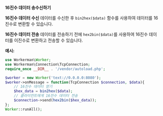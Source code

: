 **16진수 데이터 송수신하기**

**16진수 데이터 수신**
데이터를 수신한 후 ```bin2hex($data)``` 함수를 사용하여 데이터를 16진수로 변환할 수 있습니다.

**16진수 데이터 전송**
데이터를 전송하기 전에 ```hex2bin($data)```를 사용하여 16진수 데이터를 이진수로 변환하고 전송할 수 있습니다.

**예시:**

```php
use Workerman\Worker;
use Workerman\Connection\TcpConnection;
require_once __DIR__ . '/vendor/autoload.php';

$worker = new Worker('text://0.0.0.0:8080');
$worker->onMessage = function(TcpConnection $connection, $data){
    // 16진수 데이터 얻기
    $hex_data = bin2hex($data);
    // 클라이언트에게 16진수 데이터 전송
    $connection->send(hex2bin($hex_data));
};
Worker::runAll();
```

